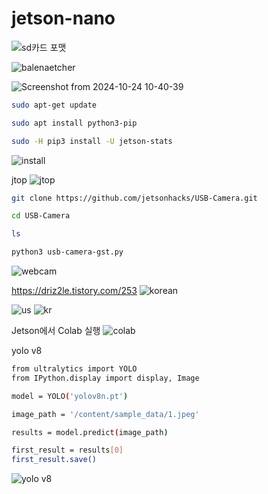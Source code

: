 # jetson-nano

![sd카드 포맷](https://github.com/user-attachments/assets/6e5c9554-bc0a-43fa-adaf-12ca8c1313a2)


![balenaetcher](https://github.com/user-attachments/assets/9d3e0288-67a3-43e4-9a23-3dc8168499f4)


![Screenshot from 2024-10-24 10-40-39](https://github.com/user-attachments/assets/5024e93b-94f5-4cf8-ab1e-5d551d4a8658)



``` bash
sudo apt-get update

sudo apt install python3-pip

sudo -H pip3 install -U jetson-stats
```

![install](https://github.com/user-attachments/assets/88e8ee78-3a22-468b-94c0-a9b231d5f210)

jtop
![jtop](https://github.com/user-attachments/assets/acaa29d4-d3bc-4175-b43a-85bcec49b067)

``` bash
git clone https://github.com/jetsonhacks/USB-Camera.git

cd USB-Camera

ls

python3 usb-camera-gst.py
```

![webcam](https://github.com/user-attachments/assets/4d8e87ec-49e6-41a2-875e-69dcda1a17b0)


https://driz2le.tistory.com/253
![korean](https://github.com/user-attachments/assets/4f8b6f2b-b1d1-441d-83d3-ef56ed387312)

![us](https://github.com/user-attachments/assets/726f1f4f-a657-4bf0-bdbf-e2a87d848294)
![kr](https://github.com/user-attachments/assets/dcb00712-3806-4a62-a54e-2216732d086e)

Jetson에서 Colab 실행
![colab](https://github.com/user-attachments/assets/e9d47cf4-a337-4f91-9bf4-580d9f19e783)

yolo v8
``` bash
from ultralytics import YOLO
from IPython.display import display, Image

model = YOLO('yolov8n.pt')

image_path = '/content/sample_data/1.jpeg'

results = model.predict(image_path)

first_result = results[0]
first_result.save()
```
![yolo v8](https://github.com/user-attachments/assets/0d751e69-dada-4459-8168-3ac6bde35193)





